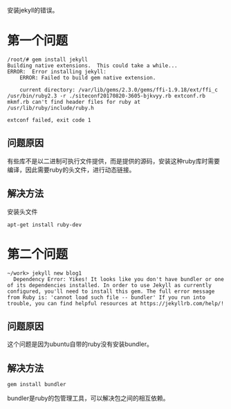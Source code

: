 安装jekyll的错误。

# 第一个问题

```shell
/root/# gem install jekyll
Building native extensions.  This could take a while...
ERROR:  Error installing jekyll:
	ERROR: Failed to build gem native extension.

    current directory: /var/lib/gems/2.3.0/gems/ffi-1.9.18/ext/ffi_c
/usr/bin/ruby2.3 -r ./siteconf20170820-3605-bjkvyy.rb extconf.rb
mkmf.rb can't find header files for ruby at /usr/lib/ruby/include/ruby.h

extconf failed, exit code 1
```

## 问题原因

有些库不是以二进制可执行文件提供，而是提供的源码，安装这种ruby库时需要编译，因此需要ruby的头文件，进行动态链接。

## 解决方法

安装头文件

```shell
apt-get install ruby-dev
```

# 第二个问题

```shell
~/work> jekyll new blog1
  Dependency Error: Yikes! It looks like you don't have bundler or one of its dependencies installed. In order to use Jekyll as currently configured, you'll need to install this gem. The full error message from Ruby is: 'cannot load such file -- bundler' If you run into trouble, you can find helpful resources at https://jekyllrb.com/help/! 

```

## 问题原因

这个问题是因为ubuntu自带的ruby没有安装bundler。

## 解决方法

```
gem install bundler
```

bundler是ruby的包管理工具，可以解决包之间的相互依赖。

